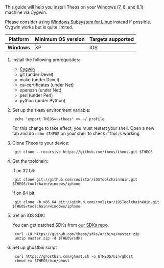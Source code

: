 This guide will help you install Theos on your Windows (7, 8, and 8.1) machine via Cygwin.

Please consider using [Windows Subsystem for Linux](Installation-Linux) instead if possible. Cygwin works but is quite limited.

| Platform | Minimum OS version | Targets supported
|----------|--------------------|-------------------|
| **Windows** | XP | iOS |

1. Install the following prerequisites:

	* [Cygwin](https://cygwin.com/install.html)
	* git (under Devel)
	* make (under Devel)
	* ca-certificates (under Net)
	* openssh (under Net)
	* perl (under Perl)
	* python (under Python)

2. Set up the `THEOS` environment variable:

		echo "export THEOS=~/theos" >> ~/.profile

    For this change to take effect, you must restart your shell. Open a new tab and do `echo $THEOS` on your shell to check if this is working.

3. Clone Theos to your device:

		git clone --recursive https://github.com/theos/theos.git $THEOS

4. Get the toolchain:

    If on 32 bit:

		git clone git://github.com/coolstar/iOSToolchain4Win.git $THEOS/toolchain/windows/iphone

    If on 64 bit:

		git clone -b x86_64 git://github.com/coolstar/iOSToolchain4Win.git $THEOS/toolchain/windows/iphone

5. Get an iOS SDK:

    You can get patched SDKs from [our SDKs repo](https://github.com/theos/sdks).

		curl -LO https://github.com/theos/sdks/archive/master.zip
		unzip master.zip -d $THEOS/sdks

6. Set up ghostbin script

		curl https://ghostbin.com/ghost.sh -o $THEOS/bin/ghost
		chmod +x $THEOS/bin/ghost

